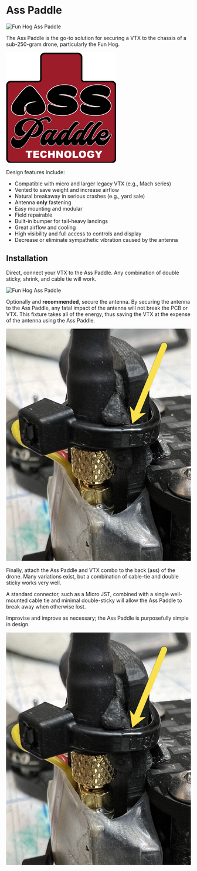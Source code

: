 # Ass Paddle

<img src="images/side-view-mounted.png" alt="Fun Hog Ass Paddle"/>

The Ass Paddle is the go-to solution for securing a VTX to the chassis of a sub-250-gram drone, particularly the Fun Hog.

<img src="images/ass-paddle-logo.png" alt="Fun Hog Ass Paddle"/>

Design features include:

* Compatible with micro and larger legacy VTX (e.g., Mach series)
* Vented to save weight and increase airflow
* Natural breakaway in serious crashes (e.g., yard sale)
* Antenna **only** fastening
* Easy mounting and modular
* Field repairable
* Built-in bumper for tail-heavy landings
* Great airflow and cooling
* High visibility and full access to controls and display
* Decrease or eliminate sympathetic vibration caused by the antenna

## Installation

Direct, connect your VTX to the Ass Paddle. Any combination of double sticky, shrink, and cable tie will work.

<img src="images/rear-view-mounted.png" alt="Fun Hog Ass Paddle"/>

Optionally and **recommended**, secure the antenna.  By securing the antenna to the Ass Paddle, any fatal impact of the antenna will not break the PCB or VTX.  This fixture takes all of the energy, thus saving the VTX at the expense of the antenna using the Ass Paddle.


<img src="images/rear-three-quarter-view-mounted-close.png" alt="Fun Hog Ass Paddle"/>

Finally, attach the Ass Paddle and VTX combo to the back (ass) of the drone.  Many variations exist, but a combination of cable-tie and double sticky works very well.

A standard connector, such as a Micro JST, combined with a single well-mounted cable tie and minimal double-sticky will allow the Ass Paddle to break away when otherwise lost.  

Improvise and improve as necessary; the Ass Paddle is purposefully simple in design.


<img src="images/rear-three-quarter-view-mounted-close.png" alt="Fun Hog Ass Paddle"/>




